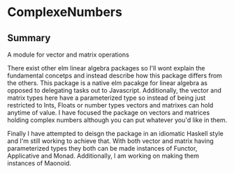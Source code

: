 # ComplexeNumbers

## Summary

A module for vector and matrix operations

There exist other elm linear algebra packages so I'll wont explain the fundamental concetps and instead describe how this package
differs from the others.  This package is a native elm pacakge for linear algebra as opposed to delegating tasks out to Javascript.  Additionally,
 the vector and matrix types here have a parameterized type so instead of being just restricted to Ints, Floats or number types vectors and matrixes can hold
 anytime of value.  I have focused the package on vectors and matrices holding complex numbers although you can put whatever you'd like in them.


Finally I have attempted to deisgn the package in an idiomatic Haskell style and I'm still working to achieve that.  With both vector and matrix having 
parameterized types they both can be made instances of Functor, Applicative and Monad. Additionally, I am working on making them instances of Maonoid.
